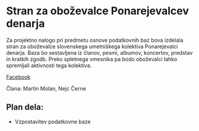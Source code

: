 # Stran za oboževalce Ponarejevalcev denarja

Za projektno nalogo pri predmetu osnove podatkovnih baz bova izdelala stran za oboževalce slovenskega umetniškega kolektiva Ponarejevalci denarja. Baza bo sestavljena iz članov, pesmi, albumov, koncertov, predstav in kratkih zgodb. Preko spletnega vmesnika pa bodo oboževalci lahko spremljali aktivnosti tega kolektiva.

[Facebook](https://www.facebook.com/ponarejevalci/ "Ponarejevalci denarja na Facebooku")

Člana: Martin Molan, Nejc Černe

## Plan dela:
* Vzpostavitev podatkovne baze
